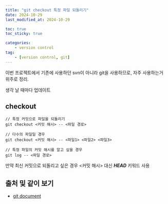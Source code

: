 ```yaml
---
title: "git checkout 특정 파일 되돌리기"
date: 2024-10-29
last_modified_at: 2024-10-29

toc: true
toc_sticky: true

categories:
    - version control
tag:
    - [version control, git]
---
```


이번 프로젝트에서 기존에 사용하던 svn이 아니라 git을 사용하므로, 자주 사용하는거 위주로 정리.

생각 날 때마다 업데이트  

## checkout
```
// 특정 커밋으로 파일을 되돌리기
git checkout <커밋 해시> -- <파일 경로>

// 다수의 파일일 경우
git checkout <커밋 해시> -- <파일1> <파일2> <파일3>

// 특정 파일의 커밋 해시를 알고 싶을 경우
git log -- <파일 경로>
```

만약 최신 커밋으로 되돌리고 싶은 경우 <커밋 해시> 대신 ***HEAD*** 키워드 사용

## 출처 및 같이 보기
 - <a href="https://git-scm.com/book/ko/v2/">git document</a>